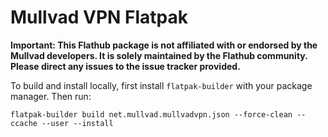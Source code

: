 # Mullvad VPN Flatpak

**Important: This Flathub package is not affiliated with or endorsed by the Mullvad developers. It is solely maintained by the Flathub community. Please direct any issues to the issue tracker provided.**

To build and install locally, first install `flatpak-builder` with your package manager.
Then run:

```
flatpak-builder build net.mullvad.mullvadvpn.json --force-clean --ccache --user --install
```
